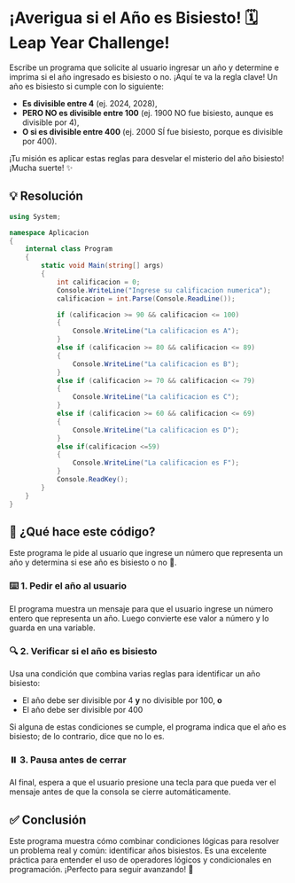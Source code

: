 # ¡Averigua si el Año es Bisiesto! 🗓️ Leap Year Challenge!

Escribe un programa que solicite al usuario ingresar un año y determine e imprima si el año ingresado es bisiesto o no. ¡Aquí te va la regla clave! Un año es bisiesto si cumple con lo siguiente:

- **Es divisible entre 4** (ej. 2024, 2028),
- **PERO NO es divisible entre 100** (ej. 1900 NO fue bisiesto, aunque es divisible por 4),
- **O si es divisible entre 400** (ej. 2000 SÍ fue bisiesto, porque es divisible por 400).

¡Tu misión es aplicar estas reglas para desvelar el misterio del año bisiesto! ¡Mucha suerte! ✨

## 💡 Resolución

```csharp
using System;

namespace Aplicacion
{
    internal class Program
    {
        static void Main(string[] args)
        {
            int calificacion = 0;
            Console.WriteLine("Ingrese su calificacion numerica");
            calificacion = int.Parse(Console.ReadLine());

            if (calificacion >= 90 && calificacion <= 100)
            {
                Console.WriteLine("La calificacion es A");
            }
            else if (calificacion >= 80 && calificacion <= 89)
            {
                Console.WriteLine("La calificacion es B");
            }
            else if (calificacion >= 70 && calificacion <= 79)
            {
                Console.WriteLine("La calificacion es C");
            }
            else if (calificacion >= 60 && calificacion <= 69)
            {
                Console.WriteLine("La calificacion es D");
            }
            else if(calificacion <=59)
            {
                Console.WriteLine("La calificacion es F");
            }
            Console.ReadKey();
        }
    }
}
```

## 🧠 ¿Qué hace este código?

Este programa le pide al usuario que ingrese un número que representa un año y determina si ese año es bisiesto o no 📅.

### ⌨️ 1. Pedir el año al usuario

El programa muestra un mensaje para que el usuario ingrese un número entero que representa un año. Luego convierte ese valor a número y lo guarda en una variable.

### 🔍 2. Verificar si el año es bisiesto

Usa una condición que combina varias reglas para identificar un año bisiesto:

- El año debe ser divisible por 4 **y** no divisible por 100, **o**
- El año debe ser divisible por 400

Si alguna de estas condiciones se cumple, el programa indica que el año es bisiesto; de lo contrario, dice que no lo es.

### ⏸️ 3. Pausa antes de cerrar

Al final, espera a que el usuario presione una tecla para que pueda ver el mensaje antes de que la consola se cierre automáticamente.

## ✅ Conclusión

Este programa muestra cómo combinar condiciones lógicas para resolver un problema real y común: identificar años bisiestos. Es una excelente práctica para entender el uso de operadores lógicos y condicionales en programación. ¡Perfecto para seguir avanzando! 🌟
